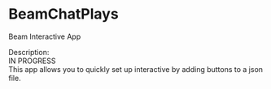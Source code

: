 # BeamChatPlays
Beam Interactive App

Description: <br>
IN PROGRESS <br>
This app allows you to quickly set up interactive by adding buttons to a json file.<br>
